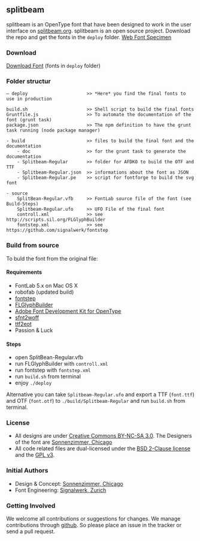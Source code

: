 ## splitbeam
splitbeam is an OpenType font that have been designed to work in the user interface on [splitbeam.org](http://splitbeam.org/). splitbeam is an open source project. Download the repo and get the fonts in the `deploy` folder. [Web Font Specimen](http://sonnenzimmer.github.io/splitbeam-font/)

### Download
[Download Font](https://github.com/Sonnenzimmer/splitbeam-font/archive/master.zip) (fonts in `deploy` folder)

### Folder structur 

```
– deploy                      >> *Here* you find the final fonts to use in production

build.sh                      >> Shell script to build the final fonts
Gruntfile.js                  >> To automate the documentation of the font (grunt task)
package.json                  >> The npm definition to have the grunt task running (node package manager)

- build                       >> files to build the final font and the documentation
    - doc                     >> for the grunt task to generate the documentation
    - Splitbeam-Regular       >> folder for AFDKO to build the OTF and TTF
    - Splitbeam-Regular.json  >> informations about the font as JSON
    - Splitbeam-Regular.pe    >> script for fontforge to build the svg font

- source
    SplitBean-Regular.vfb     >> FontLab source file of the font (see Build-Steps)
    Splitbeam-Regular.ufo     >> UFO File of the final font
    controll.xml              >> see http://scripts.sil.org/FLGlyphBuilder
    fontstep.xml              >> see https://github.com/signalwerk/fontstep

```

### Build from source
To buld the font from the original file:


#### Requirements
* FontLab 5.x on Mac OS X
* robofab (updated build)
* [fontstep](https://github.com/signalwerk/fontstep)
* [FLGlyphBuilder](http://scripts.sil.org/FLGlyphBuilder)
* [Adobe Font Development Kit for OpenType](http://www.adobe.com/devnet/opentype/afdko.html)
* [sfnt2woff](http://people.mozilla.com/~jkew/woff/)
* [ttf2eot](https://code.google.com/p/ttf2eot/)
* Passion & Luck

#### Steps
* open SplitBean-Regular.vfb 
* run FLGlyphBuilder with `controll.xml`
* run fontstep with `fontstep.xml`
* run `build.sh` from terminal
* enjoy `./deploy`

Alternative you can take `Splitbeam-Regular.ufo` and export a TTF (`font.ttf`) and OTF (`font.otf`) to `./build/Splitbeam-Regular` and run `build.sh` from terminal.

### License
* All designs are under [Creative Commons BY-NC-SA 3.0](http://creativecommons.org/licenses/by-nc-sa/3.0/). The Designers of the font are [Sonnenzimmer, Chicago](http://www.sonnenzimmer.com/)
* All code related files are dual-licensed under the [BSD 2-Clause license](http://choosealicense.com/licenses/bsd/) and the [GPL v3](http://choosealicense.com/licenses/gpl-v3/).

### Initial Authors
* Design & Concept: [Sonnenzimmer, Chicago](http://sonnenzimmer.com)
* Font Engineering: [Signalwerk, Zurich](http://signalwerk.ch)

### Getting Involved
We welcome all contributions or suggestions for changes. We manage contributions through [github](https://github.com/Sonnenzimmer/splitbeam-font/). So please place an issue in the tracker or send a pull request.
